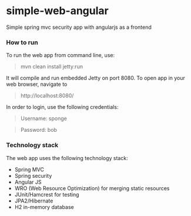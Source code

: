 # simple-web-angular
Simple spring mvc security app with angularjs as a frontend

### How to run
To run the web app from command line, use:
> mvn clean install jetty:run

It will compile and run embedded Jetty on port 8080. To open app in your web browser, navigate to
> http://localhost:8080/

In order to login, use the following credentials:
> Username: sponge

> Password: bob

### Technology stack

The web app uses the following technology stack:

- Spring MVC 
- Spring security
- Angular JS
- WRO (Web Resource Optimization) for merging static resources
- JUnit/Hamcrest for testing
- JPA2/Hibernate
- H2 in-memory database